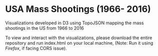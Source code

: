 # USA Mass Shootings (1966- 2016)
Visualizations developed in D3 using TopoJSON mapping the mass shootings in the US from 1966 to 2016

To view and interact with the visualizations, please download the entire repository and run index.html on your local machine, (Note: Run it using *Firefox*, if facing CORS issue).

